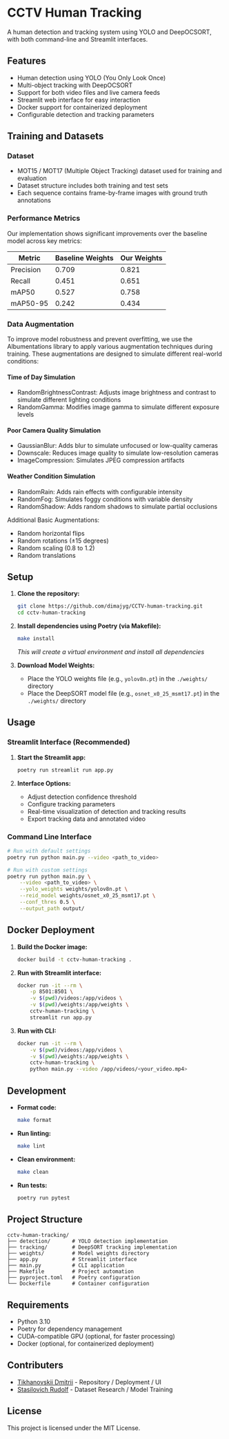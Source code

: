 # CCTV Human Tracking

A human detection and tracking system using YOLO and DeepOCSORT, with both command-line and Streamlit interfaces.

## Features

- Human detection using YOLO (You Only Look Once)
- Multi-object tracking with DeepOCSORT
- Support for both video files and live camera feeds
- Streamlit web interface for easy interaction
- Docker support for containerized deployment
- Configurable detection and tracking parameters

## Training and Datasets

### Dataset
- MOT15 / MOT17 (Multiple Object Tracking) dataset used for training and evaluation
- Dataset structure includes both training and test sets
- Each sequence contains frame-by-frame images with ground truth annotations

### Performance Metrics

Our implementation shows significant improvements over the baseline model across key metrics:

| Metric | Baseline Weights | Our Weights |
|---------|-----------------|-------------|
| Precision | 0.709 | 0.821 |
| Recall | 0.451 | 0.651 |
| mAP50 | 0.527 | 0.758 |
| mAP50-95 | 0.242 | 0.434 |

### Data Augmentation
To improve model robustness and prevent overfitting, we use the Albumentations library to apply various augmentation techniques during training. These augmentations are designed to simulate different real-world conditions:

#### Time of Day Simulation
- RandomBrightnessContrast: Adjusts image brightness and contrast to simulate different lighting conditions
- RandomGamma: Modifies image gamma to simulate different exposure levels

#### Poor Camera Quality Simulation
- GaussianBlur: Adds blur to simulate unfocused or low-quality cameras
- Downscale: Reduces image quality to simulate low-resolution cameras
- ImageCompression: Simulates JPEG compression artifacts

#### Weather Condition Simulation
- RandomRain: Adds rain effects with configurable intensity
- RandomFog: Simulates foggy conditions with variable density
- RandomShadow: Adds random shadows to simulate partial occlusions

Additional Basic Augmentations:
- Random horizontal flips
- Random rotations (±15 degrees)
- Random scaling (0.8 to 1.2)
- Random translations

## Setup

1. **Clone the repository:**
    ```bash
    git clone https://github.com/dimajyg/CCTV-human-tracking.git
    cd cctv-human-tracking
    ```

2. **Install dependencies using Poetry (via Makefile):**
    ```bash
    make install
    ```
    *This will create a virtual environment and install all dependencies*

3. **Download Model Weights:**
    - Place the YOLO weights file (e.g., `yolov8n.pt`) in the `./weights/` directory
    - Place the DeepSORT model file (e.g., `osnet_x0_25_msmt17.pt`) in the `./weights/` directory

## Usage

### Streamlit Interface (Recommended)

1. **Start the Streamlit app:**
    ```bash
    poetry run streamlit run app.py
    ```

2. **Interface Options:**
    - Adjust detection confidence threshold
    - Configure tracking parameters
    - Real-time visualization of detection and tracking results
    - Export tracking data and annotated video

### Command Line Interface

```bash
# Run with default settings
poetry run python main.py --video <path_to_video>

# Run with custom settings
poetry run python main.py \
    --video <path_to_video> \
    --yolo_weights weights/yolov8n.pt \
    --reid_model weights/osnet_x0_25_msmt17.pt \
    --conf_thres 0.5 \
    --output_path output/
```

## Docker Deployment

1. **Build the Docker image:**
    ```bash
    docker build -t cctv-human-tracking .
    ```

2. **Run with Streamlit interface:**
    ```bash
    docker run -it --rm \
        -p 8501:8501 \
        -v $(pwd)/videos:/app/videos \
        -v $(pwd)/weights:/app/weights \
        cctv-human-tracking \
        streamlit run app.py
    ```

3. **Run with CLI:**
    ```bash
    docker run -it --rm \
        -v $(pwd)/videos:/app/videos \
        -v $(pwd)/weights:/app/weights \
        cctv-human-tracking \
        python main.py --video /app/videos/<your_video.mp4>
    ```

## Development

- **Format code:**
    ```bash
    make format
    ```

- **Run linting:**
    ```bash
    make lint
    ```

- **Clean environment:**
    ```bash
    make clean
    ```

- **Run tests:**
    ```bash
    poetry run pytest
    ```

## Project Structure

```
cctv-human-tracking/
├── detection/       # YOLO detection implementation
├── tracking/        # DeepSORT tracking implementation
├── weights/         # Model weights directory
├── app.py           # Streamlit interface
├── main.py          # CLI application
├── Makefile         # Project automation
├── pyproject.toml   # Poetry configuration
└── Dockerfile       # Container configuration
```

## Requirements

- Python 3.10
- Poetry for dependency management
- CUDA-compatible GPU (optional, for faster processing)
- Docker (optional, for containerized deployment)

## Contributers
- [Tikhanovskii Dmitrii](https://github.com/dimajyg) - Repository / Deployment / UI
- [Stasilovich Rudolf](https://github.com/rudiandradi) - Dataset Research / Model Training

## License

This project is licensed under the MIT License.